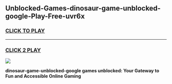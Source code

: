 
## Unblocked-Games-dinosaur-game-unblocked-google-Play-Free-uvr6x
<h3>
<a href="https://premium76.site?title=dinosaur-game-unblocked-google&ref=10A">CLICK TO PLAY</a></h3>
<hr>

<h3>
<a href="https://premium76.site?title=dinosaur-game-unblocked-google&ref=10A">CLICK 2 PLAY</a>
  
</h3>

<a href="https://premium76.site?title=dinosaur-game-unblocked-google&ref=10A"><img src="https://clearcache.store/games.png"></a>


**dinosaur-game-unblocked-google games unblocked: Your Gateway to Fun and Accessible Online Gaming**
